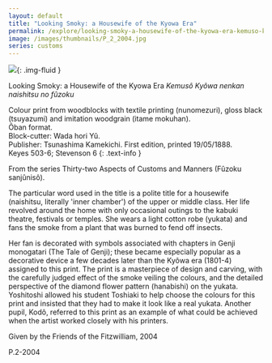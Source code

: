 ```yaml
---
layout: default
title: "Looking Smoky: a Housewife of the Kyowa Era"
permalink: /explore/looking-smoky-a-housewife-of-the-kyowa-era-kemuso-kyowa-nenkan-naishitsu
image: /images/thumbnails/P_2_2004.jpg
series: customs
---
```


![]({{site.baseurl}}/images/P_2_2004.jpg){: .img-fluid }

Looking Smoky: a Housewife of the Kyowa Era
_Kemusô Kyôwa nenkan naishitsu no fûzoku_

Colour print from woodblocks with textile printing (nunomezuri), gloss black (tsuyazumi) and imitation woodgrain (itame mokuhan).  
Ôban format.  
Block-cutter: Wada hori Yû.  
Publisher: Tsunashima Kamekichi. First edition, printed 19/05/1888.  
Keyes 503-6; Stevenson 6
{: .text-info }

From the series Thirty-two Aspects of Customs and Manners (Fûzoku sanjûnisô).

The particular word used in the title is a polite title for a housewife (naishitsu,
literally 'inner chamber') of the upper or middle class. Her life
revolved around the home with only occasional outings to the kabuki
theatre, festivals or temples. She wears a light cotton robe
(yukata) and fans the smoke from a plant that was burned
to fend off insects.

Her fan is decorated with symbols associated with chapters in Genji monogatari (The Tale of Genji); these became especially popular as a decorative device a few decades
later than the Kyôwa era (1801-4) assigned to this print.
The print is a masterpiece of design and carving, with the carefully
judged effect of the smoke veiling the colours, and the detailed
perspective of the diamond flower pattern (hanabishi) on
the yukata. Yoshitoshi allowed his student Toshiaki to
help choose the colours for this print and insisted that they had
to make it look like a real yukata. Another pupil, Kodô,
referred to this print as an example of what could be achieved when
the artist worked closely with his printers.

Given by the Friends of the Fitzwilliam, 2004

P.2-2004
